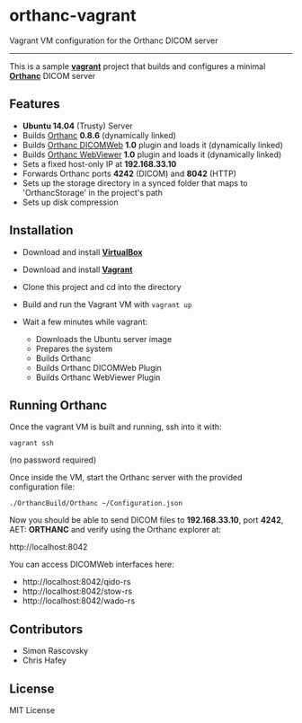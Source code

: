 # orthanc-vagrant
Vagrant VM configuration for the Orthanc DICOM server

---

This is a sample **[vagrant](https://www.vagrantup.com/)** project that builds and configures a minimal **[Orthanc](http://www.orthanc-server.com/)** DICOM server


## Features

- **Ubuntu 14.04** (Trusty) Server
- Builds [Orthanc](http://www.orthanc-server.com/) **0.8.6** (dynamically linked)
- Builds [Orthanc DICOMWeb](https://bitbucket.org/sjodogne/orthanc-dicomweb/overview) **1.0** plugin and loads it (dynamically linked)
- Builds [Orthanc WebViewer](https://code.google.com/p/orthanc-webviewer/) **1.0** plugin and loads it (dynamically linked)
- Sets a fixed host-only IP at **192.168.33.10**
- Forwards Orthanc ports **4242** (DICOM) and **8042** (HTTP)
- Sets up the storage directory in a synced folder that maps to 'OrthancStorage' in the project's path
- Sets up disk compression

## Installation

- Download and install **[VirtualBox](https://www.virtualbox.org/wiki/Downloads)**
- Download and install **[Vagrant](http://www.vagrantup.com/downloads.html)**

- Clone this project and cd into the directory
- Build and run the Vagrant VM with `vagrant up`
- Wait a few minutes while vagrant:
	- Downloads the Ubuntu server image
	- Prepares the system
	- Builds Orthanc
	- Builds Orthanc DICOMWeb Plugin
	- Builds Orthanc WebViewer Plugin


## Running Orthanc

Once the vagrant VM is built and running, ssh into it with:

	vagrant ssh
	
(no password required)
	
Once inside the VM, start the Orthanc server with the provided configuration file:

	./OrthancBuild/Orthanc ~/Configuration.json

Now you should be able to send DICOM files to **192.168.33.10**, port **4242**, AET: **ORTHANC** and verify using the Orthanc explorer at:

http://localhost:8042

You can access DICOMWeb interfaces here:

- http://localhost:8042/qido-rs
- http://localhost:8042/stow-rs
- http://localhost:8042/wado-rs

## Contributors

- Simon Rascovsky
- Chris Hafey

## License

MIT License
